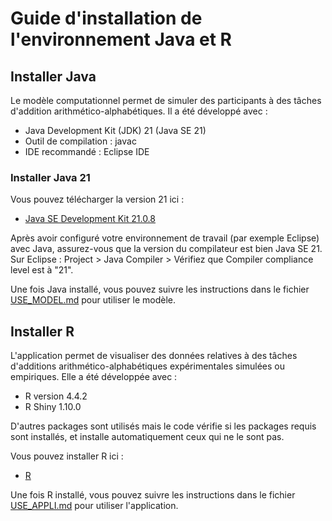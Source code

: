 # Guide d'installation de l'environnement Java et R

## Installer Java
Le modèle computationnel permet de simuler des participants à des tâches d'addition arithmético-alphabétiques. Il a été développé avec : 
- Java Development Kit (JDK) 21 (Java SE 21)
- Outil de compilation : javac
- IDE recommandé : Eclipse IDE

### Installer Java 21

Vous pouvez télécharger la version 21 ici :

- [Java SE Development Kit 21.0.8](https://www.oracle.com/fr/java/technologies/downloads/#java21)

Après avoir configuré votre environnement de travail (par exemple Eclipse) avec Java, assurez-vous que la version du compilateur est bien Java SE 21. Sur Eclipse : Project > Java Compiler > Vérifiez que Compiler compliance level est à "21".

Une fois Java installé, vous pouvez suivre les instructions dans le fichier [USE_MODEL.md](./USE_MODEL.md) pour utiliser le modèle.

## Installer R
L'application permet de visualiser des données relatives à des tâches d'additions arithmético-alphabétiques expérimentales simulées ou empiriques. Elle a été développée avec :

- R version 4.4.2
- R Shiny 1.10.0

D'autres packages sont utilisés mais le code vérifie si les packages requis sont installés, et installe automatiquement ceux qui ne le sont pas.

Vous pouvez installer R ici :
  
- [R](https://cran.r-project.org/)

Une fois R installé, vous pouvez suivre les instructions dans le fichier [USE_APPLI.md](./USE_APPLI.md) pour utiliser l'application.

  
